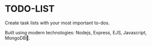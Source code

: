 # TODO-LIST

Create task lists with your most important to-dos. 

Built using modern technologies: Nodejs, Express, EJS, Javascript, MongoDB🤍. 